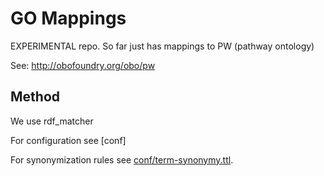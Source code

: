 # GO Mappings

EXPERIMENTAL repo. So far just has mappings to PW (pathway ontology)

See: http://obofoundry.org/obo/pw

## Method

We use rdf_matcher

For configuration see [conf]

For synonymization rules see [conf/term-synonymy.ttl](conf/term-synonymy.ttl). 
